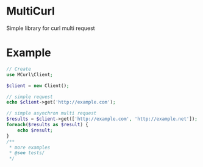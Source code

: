 MultiCurl
=========
Simple library for curl multi request

Example
=======
```php
// Create
use MCurl\Client;

$client = new Client();

// simple request
echo $client->get('http://example.com');

// simple asynchron multi request
$results = $client->get(['http://example.com', 'http://example.net']);
foreach($results as $result) {
    echo $result;
}
/**
 * more examples
 * @see tests/
 */

```